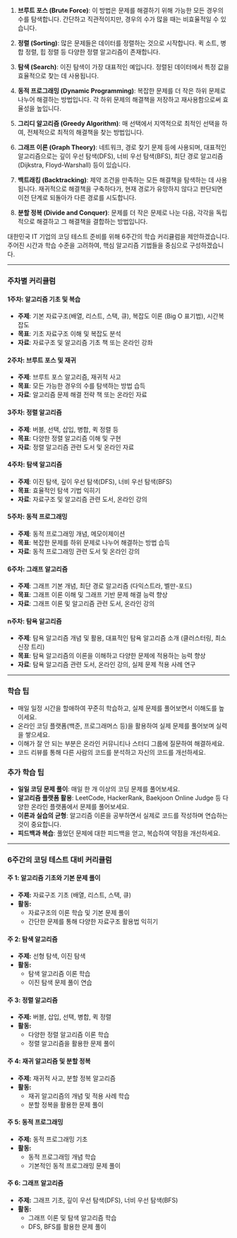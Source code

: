 1. **브루트 포스 (Brute Force)**: 이 방법은 문제를 해결하기 위해 가능한 모든 경우의 수를 탐색합니다. 간단하고 직관적이지만, 경우의 수가 많을 때는 비효율적일 수 있습니다.

2. **정렬 (Sorting)**: 많은 문제들은 데이터를 정렬하는 것으로 시작합니다. 퀵 소트, 병합 정렬, 힙 정렬 등 다양한 정렬 알고리즘이 존재합니다.

3. **탐색 (Search)**: 이진 탐색이 가장 대표적인 예입니다. 정렬된 데이터에서 특정 값을 효율적으로 찾는 데 사용됩니다.

4. **동적 프로그래밍 (Dynamic Programming)**: 복잡한 문제를 더 작은 하위 문제로 나누어 해결하는 방법입니다. 각 하위 문제의 해결책을 저장하고 재사용함으로써 효율성을 높입니다.

5. **그리디 알고리즘 (Greedy Algorithm)**: 매 선택에서 지역적으로 최적인 선택을 하여, 전체적으로 최적의 해결책을 찾는 방법입니다.

6. **그래프 이론 (Graph Theory)**: 네트워크, 경로 찾기 문제 등에 사용되며, 대표적인 알고리즘으로는 깊이 우선 탐색(DFS), 너비 우선 탐색(BFS), 최단 경로 알고리즘(Dijkstra, Floyd-Warshall) 등이 있습니다.

7. **백트래킹 (Backtracking)**: 제약 조건을 만족하는 모든 해결책을 탐색하는 데 사용됩니다. 재귀적으로 해결책을 구축하다가, 현재 경로가 유망하지 않다고 판단되면 이전 단계로 되돌아가 다른 경로를 시도합니다.

8. **분할 정복 (Divide and Conquer)**: 문제를 더 작은 문제로 나눈 다음, 각각을 독립적으로 해결하고 그 해결책을 결합하는 방법입니다.

대한민국 IT 기업의 코딩 테스트 준비를 위해 6주간의 학습 커리큘럼을 제안하겠습니다. 주어진 시간과 학습 수준을 고려하여, 핵심 알고리즘 기법들을 중심으로 구성하겠습니다.

---
### 주차별 커리큘럼

#### 1주차: 알고리즘 기초 및 복습
- **주제**: 기본 자료구조(배열, 리스트, 스택, 큐), 복잡도 이론 (Big O 표기법), 시간복잡도
- **목표**: 기초 자료구조 이해 및 복잡도 분석
- **자료**: 자료구조 및 알고리즘 기초 책 또는 온라인 강좌

#### 2주차: 브루트 포스 및 재귀
- **주제**: 브루트 포스 알고리즘, 재귀적 사고
- **목표**: 모든 가능한 경우의 수를 탐색하는 방법 습득
- **자료**: 알고리즘 문제 해결 전략 책 또는 온라인 자료

#### 3주차: 정렬 알고리즘
- **주제**: 버블, 선택, 삽입, 병합, 퀵 정렬 등
- **목표**: 다양한 정렬 알고리즘 이해 및 구현
- **자료**: 정렬 알고리즘 관련 도서 및 온라인 자료

#### 4주차: 탐색 알고리즘
- **주제**: 이진 탐색, 깊이 우선 탐색(DFS), 너비 우선 탐색(BFS)
- **목표**: 효율적인 탐색 기법 익히기
- **자료**: 자료구조 및 알고리즘 관련 도서, 온라인 강의

#### 5주차: 동적 프로그래밍
- **주제**: 동적 프로그래밍 개념, 메모이제이션
- **목표**: 복잡한 문제를 하위 문제로 나누어 해결하는 방법 습득
- **자료**: 동적 프로그래밍 관련 도서 및 온라인 강의

#### 6주차: 그래프 알고리즘
- **주제**: 그래프 기본 개념, 최단 경로 알고리즘 (다익스트라, 벨만-포드)
- **목표**: 그래프 이론 이해 및 그래프 기반 문제 해결 능력 향상
- **자료**: 그래프 이론 및 알고리즘 관련 도서, 온라인 강의

#### n주차: 탐욕 알고리즘
- **주제**: 탐욕 알고리즘 개념 및 활용, 대표적인 탐욕 알고리즘 소개 (클러스터링, 최소 신장 트리)
- **목표**: 탐욕 알고리즘의 이론을 이해하고 다양한 문제에 적용하는 능력 향상
- **자료**: 탐욕 알고리즘 관련 도서, 온라인 강의, 실제 문제 적용 사례 연구

---
### 학습 팁
- 매일 일정 시간을 할애하여 꾸준히 학습하고, 실제 문제를 풀어보면서 이해도를 높이세요.
- 온라인 코딩 플랫폼(백준, 프로그래머스 등)을 활용하여 실제 문제를 풀어보며 실력을 쌓으세요.
- 이해가 잘 안 되는 부분은 온라인 커뮤니티나 스터디 그룹에 질문하여 해결하세요.
- 코드 리뷰를 통해 다른 사람의 코드를 분석하고 자신의 코드를 개선하세요.

### 추가 학습 팁

- **일일 코딩 문제 풀이**: 매일 한 개 이상의 코딩 문제를 풀어보세요.
- **알고리즘 플랫폼 활용**: LeetCode, HackerRank, Baekjoon Online Judge 등 다양한 온라인 플랫폼에서 문제를 풀어보세요.
- **이론과 실습의 균형**: 알고리즘 이론을 공부하면서 실제로 코드를 작성하며 연습하는 것이 중요합니다.
- **피드백과 복습**: 풀었던 문제에 대한 피드백을 얻고, 복습하여 약점을 개선하세요.

---
### 6주간의 코딩 테스트 대비 커리큘럼

#### 주 1: 알고리즘 기초와 기본 문제 풀이

- **주제:** 자료구조 기초 (배열, 리스트, 스택, 큐)
- **활동:**
    - 자료구조의 이론 학습 및 기본 문제 풀이
    - 간단한 문제를 통해 다양한 자료구조 활용법 익히기

#### 주 2: 탐색 알고리즘

- **주제:** 선형 탐색, 이진 탐색
- **활동:**
    - 탐색 알고리즘 이론 학습
    - 이진 탐색 문제 풀이 연습

#### 주 3: 정렬 알고리즘

- **주제:** 버블, 삽입, 선택, 병합, 퀵 정렬
- **활동:**
    - 다양한 정렬 알고리즘 이론 학습
    - 정렬 알고리즘을 활용한 문제 풀이

#### 주 4: 재귀 알고리즘 및 분할 정복

- **주제:** 재귀적 사고, 분할 정복 알고리즘
- **활동:**
    - 재귀 알고리즘의 개념 및 적용 사례 학습
    - 분할 정복을 활용한 문제 풀이

#### 주 5: 동적 프로그래밍

- **주제:** 동적 프로그래밍 기초
- **활동:**
    - 동적 프로그래밍 개념 학습
    - 기본적인 동적 프로그래밍 문제 풀이

#### 주 6: 그래프 알고리즘

- **주제:** 그래프 기초, 깊이 우선 탐색(DFS), 너비 우선 탐색(BFS)
- **활동:**
    - 그래프 이론 및 탐색 알고리즘 학습
    - DFS, BFS를 활용한 문제 풀이